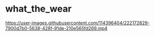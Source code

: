 # what_the_wear

https://user-images.githubusercontent.com/114396404/222172829-7900d7b0-5638-428f-91de-210e565fd269.mp4

